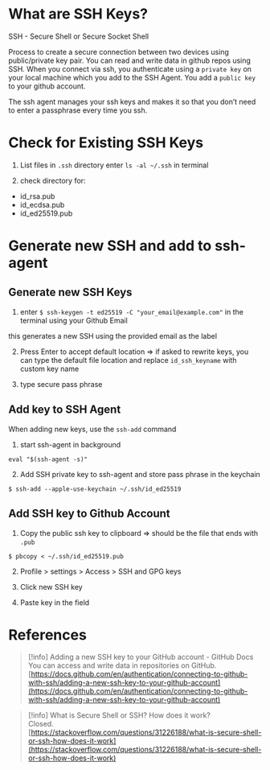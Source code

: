 # What are SSH Keys?

SSH - Secure Shell or Secure Socket Shell

Process to create a secure connection between two devices using public/private key pair. You can read and write data in github repos using SSH. When you connect via ssh, you authenticate using a `private key` on your local machine which you add to the SSH Agent. You add a `public key` to your github account.

  

The ssh agent manages your ssh keys and makes it so that you don’t need to enter a passphrase every time you ssh.

# Check for Existing SSH Keys

1) List files in `.ssh` directory enter `ls -al ~/.ssh` in terminal

2) check directory for:

- id_rsa.pub
- id_ecdsa.pub
- id_ed25519.pub

  

# Generate new SSH and add to ssh-agent

## Generate new SSH Keys

1) enter `$ ssh-keygen -t ed25519 -C "your_email@example.com"` in the terminal using your Github Email

this generates a new SSH using the provided email as the label

2) Press Enter to accept default location ⇒ if asked to rewrite keys, you can type the default file location and replace `id_ssh_keyname` with custom key name

3) type secure pass phrase

## Add key to SSH Agent

When adding new keys, use the `ssh-add` command

1) start ssh-agent in background

`eval "$(ssh-agent -s)"`

2) Add SSH private key to ssh-agent and store pass phrase in the keychain

`$ ssh-add --apple-use-keychain ~/.ssh/id_ed25519`

## Add SSH key to Github Account

1) Copy the public ssh key to clipboard ⇒ should be the file that ends with `.pub`

`$ pbcopy < ~/.ssh/id_ed25519.pub`

2) Profile > settings > Access > SSH and GPG keys

3) Click new SSH key

4) Paste key in the field

# References

> [!info] Adding a new SSH key to your GitHub account - GitHub Docs  
> You can access and write data in repositories on GitHub.  
> [https://docs.github.com/en/authentication/connecting-to-github-with-ssh/adding-a-new-ssh-key-to-your-github-account](https://docs.github.com/en/authentication/connecting-to-github-with-ssh/adding-a-new-ssh-key-to-your-github-account)  

> [!info] What is Secure Shell or SSH? How does it work?  
> Closed.  
> [https://stackoverflow.com/questions/31226188/what-is-secure-shell-or-ssh-how-does-it-work](https://stackoverflow.com/questions/31226188/what-is-secure-shell-or-ssh-how-does-it-work)
